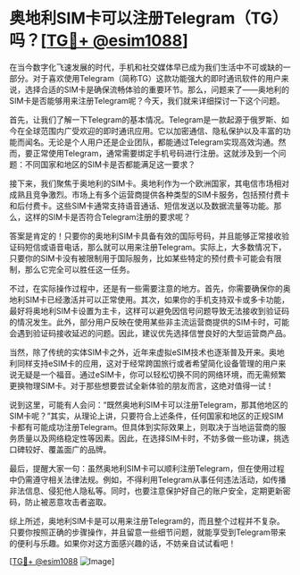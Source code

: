 # 奥地利SIM卡可以注册Telegram（TG）吗？[[TG💪+ @esim1088](https://t.me/s/esim1088)]

在当今数字化飞速发展的时代，手机和社交媒体早已成为我们生活中不可或缺的一部分。对于喜欢使用Telegram（简称TG）这款功能强大的即时通讯软件的用户来说，选择合适的SIM卡是确保流畅体验的重要环节。那么，问题来了——奥地利的SIM卡是否能够用来注册Telegram呢？今天，我们就来详细探讨一下这个问题。

首先，让我们了解一下Telegram的基本情况。Telegram是一款起源于俄罗斯、如今在全球范围内广受欢迎的即时通讯应用。它以加密通信、隐私保护以及丰富的功能而闻名。无论是个人用户还是企业团队，都能通过Telegram实现高效沟通。然而，要正常使用Telegram，通常需要绑定手机号码进行注册。这就涉及到一个问题：不同国家和地区的SIM卡是否都能满足这一要求？

接下来，我们聚焦于奥地利的SIM卡。奥地利作为一个欧洲国家，其电信市场相对成熟且竞争激烈。市场上有多个运营商提供各种类型的SIM卡服务，包括预付费卡和后付费卡。这些SIM卡通常支持语音通话、短信发送以及数据流量等功能。那么，这样的SIM卡是否符合Telegram注册的要求呢？

答案是肯定的！只要你的奥地利SIM卡具备有效的国际号码，并且能够正常接收验证码短信或语音电话，那么就可以用来注册Telegram。实际上，大多数情况下，只要你的SIM卡没有被限制用于国际服务，比如某些特定的预付费卡可能会有限制，那么它完全可以胜任这一任务。

不过，在实际操作过程中，还是有一些需要注意的地方。首先，你需要确保你的奥地利SIM卡已经激活并可以正常使用。其次，如果你的手机支持双卡或多卡功能，最好将奥地利SIM卡设置为主卡，这样可以避免因信号问题导致无法接收到验证码的情况发生。此外，部分用户反映在使用某些非主流运营商提供的SIM卡时，可能会遇到验证码接收延迟的问题。因此，建议优先选择信誉良好的大型运营商产品。

当然，除了传统的实体SIM卡之外，近年来虚拟eSIM技术也逐渐普及开来。奥地利同样支持eSIM卡的应用，这对于经常跨国旅行或者希望简化设备管理的用户来说无疑是一个福音。通过eSIM卡，你可以轻松切换不同的网络环境，而无需频繁更换物理SIM卡。对于那些想要尝试全新体验的朋友而言，这绝对值得一试！

说到这里，可能有人会问：“既然奥地利SIM卡可以注册Telegram，那其他地区的SIM卡呢？”其实，从理论上讲，只要符合上述条件，任何国家和地区的正规SIM卡都有可能成功注册Telegram。但具体到实际效果上，则取决于当地运营商的服务质量以及网络稳定性等因素。因此，在选择SIM卡时，不妨多做一些功课，挑选口碑较好、覆盖面广的品牌。

最后，提醒大家一句：虽然奥地利SIM卡可以顺利注册Telegram，但在使用过程中仍需遵守相关法律法规。例如，不得利用Telegram从事任何违法活动，如传播非法信息、侵犯他人隐私等。同时，也要注意保护好自己的账户安全，定期更新密码，防止被恶意攻击者盗取。

综上所述，奥地利SIM卡是可以用来注册Telegram的，而且整个过程并不复杂。只要你按照正确的步骤操作，并且留意一些细节问题，就能享受到Telegram带来的便利与乐趣。如果你对这方面感兴趣的话，不妨亲自试试看吧！

[[TG💪+ @esim1088](https://t.me/s/esim1088) ![Image](https://i.postimg.cc/4NQfJmqS/Snipaste-2025-05-13-00-14-12.png)]